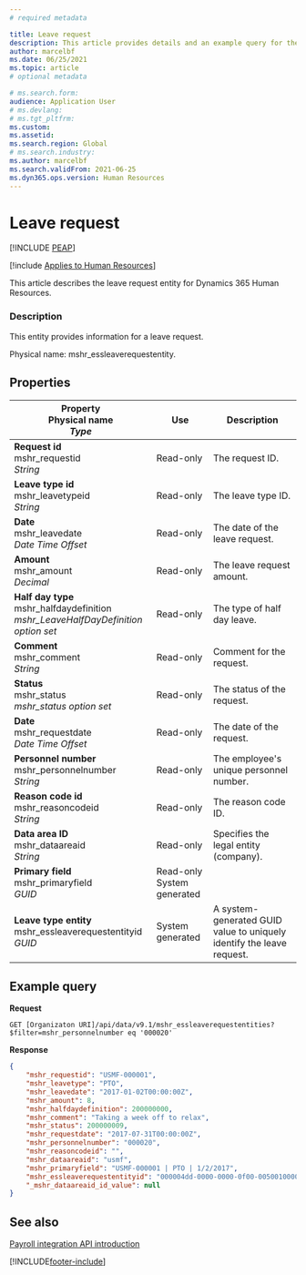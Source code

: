 ```yaml
---
# required metadata

title: Leave request
description: This article provides details and an example query for the leave request entity in Dynamics 365 Human Resources.
author: marcelbf
ms.date: 06/25/2021
ms.topic: article
# optional metadata

# ms.search.form: 
audience: Application User
# ms.devlang: 
# ms.tgt_pltfrm: 
ms.custom: 
ms.assetid: 
ms.search.region: Global
# ms.search.industry: 
ms.author: marcelbf
ms.search.validFrom: 2021-06-25
ms.dyn365.ops.version: Human Resources
---
```


# Leave request


[!INCLUDE [PEAP](../includes/peap-1.md)]

[!include [Applies to Human Resources](../includes/applies-to-hr.md)]

This article describes the leave request entity for Dynamics 365 Human Resources.

### Description

This entity provides information for a leave request.

Physical name: mshr_essleaverequestentity.

## Properties

| Property</br>**Physical name**</br>***Type*** | Use | Description |
| --- | --- | --- |
| **Request id**</br>mshr_requestid</br>*String* | Read-only | The request ID. |
| **Leave type id**</br>mshr_leavetypeid</br>*String* | Read-only | The leave type ID. |
| **Date**</br>mshr_leavedate</br>*Date Time Offset* | Read-only | The date of the leave request. |
| **Amount**</br>mshr_amount</br>*Decimal* | Read-only | The leave request amount. |
| **Half day type**</br>mshr_halfdaydefinition</br>*mshr_LeaveHalfDayDefinition option set* | Read-only | The type of half day leave. |
| **Comment**</br>mshr_comment</br>*String* | Read-only | Comment for the request. |
| **Status**</br>mshr_status</br>*mshr_status option set* | Read-only | The status of the request. |
| **Date**</br>mshr_requestdate</br>*Date Time Offset* | Read-only | The date of the request. |
| **Personnel number**</br>mshr_personnelnumber</br>*String* | Read-only | The employee's unique personnel number. |
| **Reason code id**</br>mshr_reasoncodeid</br>*String* | Read-only | The reason code ID. |
| **Data area ID**</br>mshr_dataareaid</br>*String* | Read-only | Specifies the legal entity (company). |
| **Primary field**</br>mshr_primaryfield</br>*GUID* | Read-only</br>System generated | |
| **Leave type entity**</br>mshr_essleaverequestentityid</br>*GUID* | System generated | A system-generated GUID value to uniquely identify the leave request. |

## Example query

**Request**

```http
GET [Organizaton URI]/api/data/v9.1/mshr_essleaverequestentities?$filter=mshr_personnelnumber eq '000020'
```

**Response**

```json
{
    "mshr_requestid": "USMF-000001",
    "mshr_leavetype": "PTO",
    "mshr_leavedate": "2017-01-02T00:00:00Z",
    "mshr_amount": 8,
    "mshr_halfdaydefinition": 200000000,
    "mshr_comment": "Taking a week off to relax",
    "mshr_status": 200000009,
    "mshr_requestdate": "2017-07-31T00:00:00Z",
    "mshr_personnelnumber": "000020",
    "mshr_reasoncodeid": "",
    "mshr_dataareaid": "usmf",
    "mshr_primaryfield": "USMF-000001 | PTO | 1/2/2017",
    "mshr_essleaverequestentityid": "000004dd-0000-0000-0f00-005001000000",
    "_mshr_dataareaid_id_value": null
}
```

## See also

[Payroll integration API introduction](hr-admin-integration-payroll-api-introduction.md)

[!INCLUDE[footer-include](../includes/footer-banner.md)]
